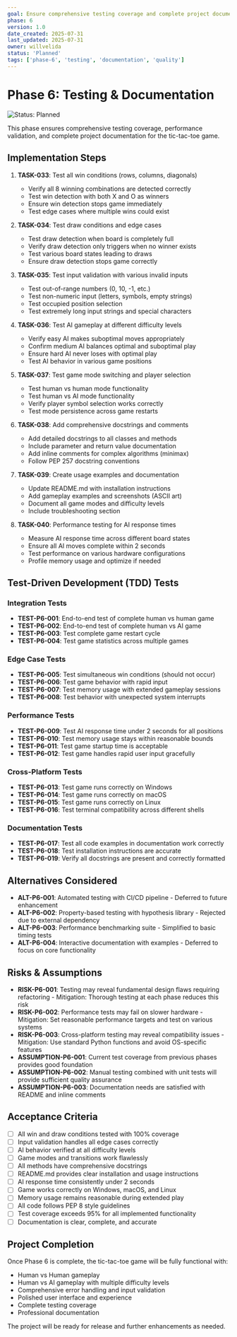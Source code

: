 ```yaml
---
goal: Ensure comprehensive testing coverage and complete project documentation
phase: 6
version: 1.0
date_created: 2025-07-31
last_updated: 2025-07-31
owner: willvelida
status: 'Planned'
tags: ['phase-6', 'testing', 'documentation', 'quality']
---
```


# Phase 6: Testing & Documentation

![Status: Planned](https://img.shields.io/badge/status-Planned-blue)

This phase ensures comprehensive testing coverage, performance validation, and complete project documentation for the tic-tac-toe game.

## Implementation Steps

1. **TASK-033**: Test all win conditions (rows, columns, diagonals)
   - Verify all 8 winning combinations are detected correctly
   - Test win detection with both X and O as winners
   - Ensure win detection stops game immediately
   - Test edge cases where multiple wins could exist

2. **TASK-034**: Test draw conditions and edge cases
   - Test draw detection when board is completely full
   - Verify draw detection only triggers when no winner exists
   - Test various board states leading to draws
   - Ensure draw detection stops game correctly

3. **TASK-035**: Test input validation with various invalid inputs
   - Test out-of-range numbers (0, 10, -1, etc.)
   - Test non-numeric input (letters, symbols, empty strings)
   - Test occupied position selection
   - Test extremely long input strings and special characters

4. **TASK-036**: Test AI gameplay at different difficulty levels
   - Verify easy AI makes suboptimal moves appropriately
   - Confirm medium AI balances optimal and suboptimal play
   - Ensure hard AI never loses with optimal play
   - Test AI behavior in various game positions

5. **TASK-037**: Test game mode switching and player selection
   - Test human vs human mode functionality
   - Test human vs AI mode functionality
   - Verify player symbol selection works correctly
   - Test mode persistence across game restarts

6. **TASK-038**: Add comprehensive docstrings and comments
   - Add detailed docstrings to all classes and methods
   - Include parameter and return value documentation
   - Add inline comments for complex algorithms (minimax)
   - Follow PEP 257 docstring conventions

7. **TASK-039**: Create usage examples and documentation
   - Update README.md with installation instructions
   - Add gameplay examples and screenshots (ASCII art)
   - Document all game modes and difficulty levels
   - Include troubleshooting section

8. **TASK-040**: Performance testing for AI response times
   - Measure AI response time across different board states
   - Ensure all AI moves complete within 2 seconds
   - Test performance on various hardware configurations
   - Profile memory usage and optimize if needed

## Test-Driven Development (TDD) Tests

### Integration Tests
- **TEST-P6-001**: End-to-end test of complete human vs human game
- **TEST-P6-002**: End-to-end test of complete human vs AI game
- **TEST-P6-003**: Test complete game restart cycle
- **TEST-P6-004**: Test game statistics across multiple games

### Edge Case Tests
- **TEST-P6-005**: Test simultaneous win conditions (should not occur)
- **TEST-P6-006**: Test game behavior with rapid input
- **TEST-P6-007**: Test memory usage with extended gameplay sessions
- **TEST-P6-008**: Test behavior with unexpected system interrupts

### Performance Tests
- **TEST-P6-009**: Test AI response time under 2 seconds for all positions
- **TEST-P6-010**: Test memory usage stays within reasonable bounds
- **TEST-P6-011**: Test game startup time is acceptable
- **TEST-P6-012**: Test game handles rapid user input gracefully

### Cross-Platform Tests
- **TEST-P6-013**: Test game runs correctly on Windows
- **TEST-P6-014**: Test game runs correctly on macOS
- **TEST-P6-015**: Test game runs correctly on Linux
- **TEST-P6-016**: Test terminal compatibility across different shells

### Documentation Tests
- **TEST-P6-017**: Test all code examples in documentation work correctly
- **TEST-P6-018**: Test installation instructions are accurate
- **TEST-P6-019**: Verify all docstrings are present and correctly formatted

## Alternatives Considered

- **ALT-P6-001**: Automated testing with CI/CD pipeline - Deferred to future enhancement
- **ALT-P6-002**: Property-based testing with hypothesis library - Rejected due to external dependency
- **ALT-P6-003**: Performance benchmarking suite - Simplified to basic timing tests
- **ALT-P6-004**: Interactive documentation with examples - Deferred to focus on core functionality

## Risks & Assumptions

- **RISK-P6-001**: Testing may reveal fundamental design flaws requiring refactoring - Mitigation: Thorough testing at each phase reduces this risk
- **RISK-P6-002**: Performance tests may fail on slower hardware - Mitigation: Set reasonable performance targets and test on various systems
- **RISK-P6-003**: Cross-platform testing may reveal compatibility issues - Mitigation: Use standard Python functions and avoid OS-specific features
- **ASSUMPTION-P6-001**: Current test coverage from previous phases provides good foundation
- **ASSUMPTION-P6-002**: Manual testing combined with unit tests will provide sufficient quality assurance
- **ASSUMPTION-P6-003**: Documentation needs are satisfied with README and inline comments

## Acceptance Criteria

- [ ] All win and draw conditions tested with 100% coverage
- [ ] Input validation handles all edge cases correctly
- [ ] AI behavior verified at all difficulty levels
- [ ] Game modes and transitions work flawlessly
- [ ] All methods have comprehensive docstrings
- [ ] README.md provides clear installation and usage instructions
- [ ] AI response time consistently under 2 seconds
- [ ] Game works correctly on Windows, macOS, and Linux
- [ ] Memory usage remains reasonable during extended play
- [ ] All code follows PEP 8 style guidelines
- [ ] Test coverage exceeds 95% for all implemented functionality
- [ ] Documentation is clear, complete, and accurate

## Project Completion

Once Phase 6 is complete, the tic-tac-toe game will be fully functional with:
- Human vs Human gameplay
- Human vs AI gameplay with multiple difficulty levels
- Comprehensive error handling and input validation
- Polished user interface and experience
- Complete testing coverage
- Professional documentation

The project will be ready for release and further enhancements as needed.
